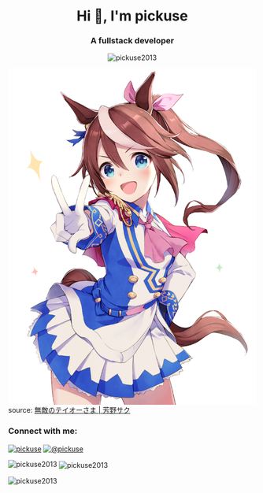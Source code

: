 <h1 align="center">Hi 👋, I'm pickuse</h1>
<h3 align="center">A fullstack developer</h3>

<p align="center"> <img src="https://komarev.com/ghpvc/?username=pickuse2013&label=Profile%20views&color=0e75b6&style=flat" alt="pickuse2013" /> </p>

<p>
    <img align="center" src="https://raw.githubusercontent.com/pickuse2013/pickuse2013/main/images/teio.png" />
    source: <a href="https://www.pixiv.net/artworks/91100035">無敵のテイオーさま | 芳野サク</a>
</p>

<h3 align="left">Connect with me:</h3>
<p align="left">
<a href="https://stackoverflow.com/users/pickuse" target="blank"><img align="center" src="https://raw.githubusercontent.com/rahuldkjain/github-profile-readme-generator/master/src/images/icons/Social/stack-overflow.svg" alt="pickuse" height="30" width="40" /></a>
<a href="https://medium.com/@pickuse" target="blank"><img align="center" src="https://raw.githubusercontent.com/rahuldkjain/github-profile-readme-generator/master/src/images/icons/Social/medium.svg" alt="@pickuse" height="30" width="40" /></a>
</p>

<p><img align="left" src="https://github-readme-stats.vercel.app/api/top-langs?username=pickuse2013&show_icons=true&locale=en&layout=compact" alt="pickuse2013" /></p>

<p>&nbsp;<img align="center" src="https://github-readme-stats.vercel.app/api?username=pickuse2013&show_icons=true&locale=en" alt="pickuse2013" /></p>

<p><img align="center" src="https://github-readme-streak-stats.herokuapp.com/?user=pickuse2013&" alt="pickuse2013" /></p>